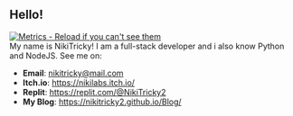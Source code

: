## Hello!
[![Metrics - Reload if you can't see them](https://metrics.lecoq.io/NikiTricky2?template=classic&base.activity=0&base.community=0&base.repositories=0&base.metadata=0&isocalendar=1&languages=1&isocalendar.duration=full-year&languages.limit=1000&languages.sections=most-used&languages.colors=github&languages.threshold=0%25&languages.indepth=false&languages.recent.load=300&languages.recent.days=14&config.timezone=Europe%2FSofia)](https://github.com/NikiTricky2/)  
My name is NikiTricky! I am a full-stack developer and i also know Python and NodeJS. See me on:
* **Email**: [nikitricky@mail.com](mailto:nikitricky@mail.com)
* **Itch.io**: https://nikilabs.itch.io/
* **Replit**: https://replit.com/@NikiTricky2
* **My Blog**: https://nikitricky2.github.io/Blog/
